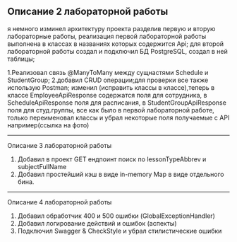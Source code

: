 ## Описание 2 лабораторной работы

я немного изминел архитектуру проекта разделив первую и вторую лабораторные работы, реализация первой лабораторной работы выполнена в классах в названиях которых содержится Api;
для второй лабораторной работы создал и подключил БД PostgreSQL, создал в ней таблицы;

1.Реализовал связь @ManyToMany между сущнастями Schedule и StudentGroup;
2.добавил CRUD операции;для проверки все также использую Postman;
изменил (исправить классы в классе),теперь в классе EmployeeApiResponse содержатся поля для сотрудника, в ScheduleApiResponse поля для расписания, в StudentGroupApiResponse поля для студ.группы, все как было в первой лабораторной работе, только переименовал классы и убрал некоторые поля получаемые с API например(ссылка на фото)
_______________________________________________________________________________________________________________________________________________________________________________________________________________________________________________________________________
Описание 3 лабораторной работы 
1. Добавил в проект GET ендпоинт поиск по lessonTypeAbbrev и subjectFullName 
2. Добавил простейший кэш в виде in-memory Map в виде отдельного бина.

________________________________________________________________________________________________________________________________________________________________________________________________________________________________________________________________________
Описание 4 лабораторной работы 
1. Добавил обработчик 400 и 500 ошибки (GlobalExceptionHandler)
2. Добавил логирование действий и ошибок (аспекты)
3. Подключил Swagger & CheckStyle и убрал стилистические ошибки
